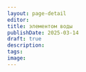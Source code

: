 ```yaml
---
layout: page-detail
editor: 
title: элементом воды
publishDate: 2025-03-14
draft: true
description: 
tags: 
image:
---
```


